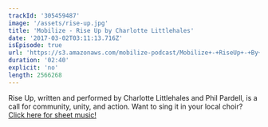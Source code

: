 ```yaml
---
trackId: '305459487'
image: '/assets/rise-up.jpg'
title: 'Mobilize - Rise Up by Charlotte Littlehales'
date: '2017-03-02T03:11:13.716Z'
isEpisode: true
url: 'https://s3.amazonaws.com/mobilize-podcast/Mobilize+-+RiseUp+-+By+Charlotte+Littlehales.mp3'
duration: '02:40'
explicit: 'no'
length: 2566268
---
```


Rise Up, written and performed by Charlotte Littlehales and Phil Pardell, is a call for community, unity, and action. Want to sing it in your local choir? [Click here for sheet music!](https://www.mobilizehere.com/assets/Rise-Up-Choir-Sheet-Music-Sibelius.pdf)